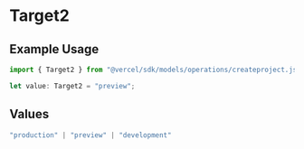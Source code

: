 # Target2

## Example Usage

```typescript
import { Target2 } from "@vercel/sdk/models/operations/createproject.js";

let value: Target2 = "preview";
```

## Values

```typescript
"production" | "preview" | "development"
```